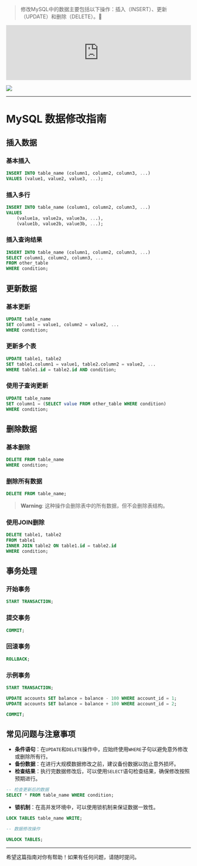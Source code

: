 > 修改MySQL中的数据主要包括以下操作：插入（INSERT）、更新（UPDATE）和删除（DELETE）。🌉

<iframe allow="autoplay *; encrypted-media *;" frameborder="0" height="150" style="width:100%;max-width:880px;overflow:hidden;background:transparent;" sandbox="allow-forms allow-popups allow-same-origin allow-scripts allow-storage-access-by-user-activation allow-top-navigation-by-user-activation" src="https://embed.music.apple.com/cn/album/your-man/1440725726?i=1440726015"></iframe>

![](https://photohosting.oss-cn-hangzhou.aliyuncs.com/notionCover/4ca6422864b2450f947c7518aa5d023c.jpg)

---

# MySQL 数据修改指南


## 插入数据

### 基本插入
```sql
INSERT INTO table_name (column1, column2, column3, ...)
VALUES (value1, value2, value3, ...);
```

### 插入多行
```sql
INSERT INTO table_name (column1, column2, column3, ...)
VALUES 
    (value1a, value2a, value3a, ...),
    (value1b, value2b, value3b, ...);
```

### 插入查询结果
```sql
INSERT INTO table_name (column1, column2, column3, ...)
SELECT column1, column2, column3, ...
FROM other_table
WHERE condition;
```

## 更新数据

### 基本更新
```sql
UPDATE table_name
SET column1 = value1, column2 = value2, ...
WHERE condition;
```

### 更新多个表
```sql
UPDATE table1, table2
SET table1.column1 = value1, table2.column2 = value2, ...
WHERE table1.id = table2.id AND condition;
```

### 使用子查询更新
```sql
UPDATE table_name
SET column1 = (SELECT value FROM other_table WHERE condition)
WHERE condition;
```

## 删除数据

### 基本删除
```sql
DELETE FROM table_name
WHERE condition;
```

### 删除所有数据
```sql
DELETE FROM table_name;
```
> **Warning**: 这种操作会删除表中的所有数据，但不会删除表结构。

### 使用JOIN删除
```sql
DELETE table1, table2
FROM table1
INNER JOIN table2 ON table1.id = table2.id
WHERE condition;
```

## 事务处理

### 开始事务
```sql
START TRANSACTION;
```

### 提交事务
```sql
COMMIT;
```

### 回滚事务
```sql
ROLLBACK;
```

### 示例事务
```sql
START TRANSACTION;

UPDATE accounts SET balance = balance - 100 WHERE account_id = 1;
UPDATE accounts SET balance = balance + 100 WHERE account_id = 2;

COMMIT;
```

## 常见问题与注意事项

- **条件语句**：在`UPDATE`和`DELETE`操作中，应始终使用`WHERE`子句以避免意外修改或删除所有行。
- **备份数据**：在进行大规模数据修改之前，建议备份数据以防止意外损坏。
- **检查结果**：执行完数据修改后，可以使用`SELECT`语句检查结果，确保修改按照预期进行。

```sql
-- 检查更新后的数据
SELECT * FROM table_name WHERE condition;
```

- **锁机制**：在高并发环境中，可以使用锁机制来保证数据一致性。

```sql
LOCK TABLES table_name WRITE;

-- 数据修改操作

UNLOCK TABLES;
```

---

希望这篇指南对你有帮助！如果有任何问题，请随时提问。